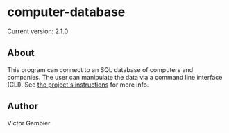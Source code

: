 # computer-database

Current version: 2.1.0

## About
This program can connect to an SQL database of computers and companies. The user can manipulate the data via a command line interface (CLI).
See [the project's instructions](https://github.com/excilys/training-java) for more info.

## Author
Victor Gambier
